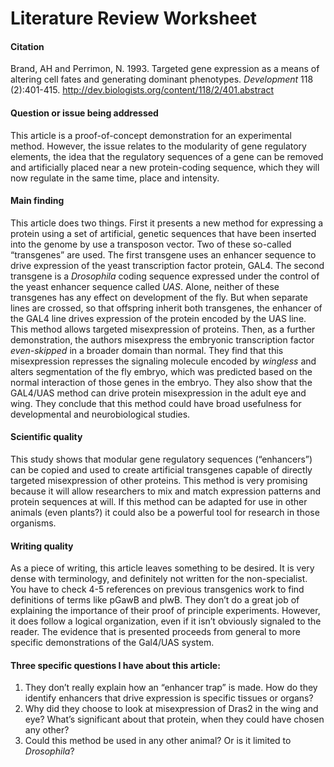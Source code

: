 # Literature Review Worksheet

#### Citation

Brand, AH and Perrimon, N. 1993. Targeted gene expression as a means of altering cell fates and generating dominant phenotypes. *Development* 118 (2):401-415. http://dev.biologists.org/content/118/2/401.abstract

#### Question or issue being addressed

This article is a proof-of-concept demonstration for an experimental method. However, the issue relates to the modularity of gene regulatory elements, the idea that the regulatory sequences of a gene can be removed and artificially placed near a new protein-coding sequence, which they will now regulate in the same time, place and intensity.

#### Main finding

This article does two things. First it presents a new method for expressing a protein using a set of artificial, genetic sequences that have been inserted into the genome by use a transposon vector. Two of these so-called “transgenes” are used. The first transgene uses an enhancer sequence to drive expression of the yeast transcription factor protein, GAL4. The second transgene is a *Drosophila* coding sequence expressed under the control of the yeast enhancer sequence called *UAS*. Alone, neither of these transgenes has any effect on development of the fly. But when separate lines are crossed, so that offspring inherit both transgenes, the enhancer of the GAL4 line drives expression of the protein encoded by the UAS line. This method allows targeted misexpression of proteins. Then, as a further demonstration, the authors misexpress the embryonic transcription factor *even-skipped* in a broader domain than normal. They find that this misexpression represses the signaling molecule encoded by *wingless* and alters segmentation of the fly embryo, which was predicted based on the normal interaction of those genes in the embryo. They also show that the GAL4/UAS method can drive protein misexpression in the adult eye and wing. They conclude that this method could have broad usefulness for developmental and neurobiological studies.

#### Scientific quality

This study shows that modular gene regulatory sequences (“enhancers”) can be copied and used to create artificial transgenes capable of directly targeted misexpression of other proteins. This method is very promising because it will allow researchers to mix and match expression patterns and protein sequences at will. If this method can be adapted for use in other animals (even plants?) it could also be a powerful tool for research in those organisms.

#### Writing quality

As a piece of writing, this article leaves something to be desired. It is very dense with terminology, and definitely not written for the non-specialist. You have to check 4-5 references on previous transgenics work to find definitions of terms like pGawB and plwB. They don’t do a great job of explaining the importance of their proof of principle experiments. However, it does follow a logical organization, even if it isn’t obviously signaled to the reader. The evidence that is presented proceeds from general to more specific demonstrations of the Gal4/UAS system. 

#### Three specific questions I have about this article:

1. They don’t really explain how an “enhancer trap” is made. How do they identify enhancers that drive expression is specific tissues or organs?
2. Why did they choose to look at misexpression of Dras2 in the wing and eye? What’s significant about that protein, when they could have chosen any other?
3. Could this method be used in any other animal? Or is it limited to *Drosophila*?
